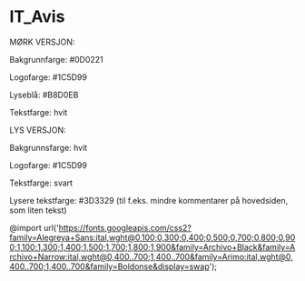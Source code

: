 # IT_Avis

MØRK VERSJON: 

Bakgrunnfarge: #0D0221 

Logofarge: #1C5D99

Lyseblå: #B8D0EB 

Tekstfarge: hvit 


LYS VERSJON: 

Bakgrunnsfarge: hvit

Logofarge: #1C5D99

Tekstfarge: svart 

Lysere tekstfarge: #3D3329
(til f.eks. mindre kommentarer på hovedsiden, som liten tekst)


@import url('https://fonts.googleapis.com/css2?family=Alegreya+Sans:ital,wght@0,100;0,300;0,400;0,500;0,700;0,800;0,900;1,100;1,300;1,400;1,500;1,700;1,800;1,900&family=Archivo+Black&family=Archivo+Narrow:ital,wght@0,400..700;1,400..700&family=Arimo:ital,wght@0,400..700;1,400..700&family=Boldonse&display=swap');




